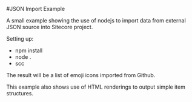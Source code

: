 #JSON Import Example

A small example showing the use of nodejs to import data from external JSON source into Sitecore project.

Setting up:

  * npm install
  * node .
  * scc
  
The result will be a list of emoji icons imported from Github.

This example also shows use of HTML renderings to output simple item structures.